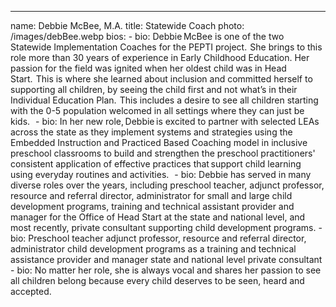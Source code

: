 ---

name: Debbie McBee, M.A.
title: Statewide Coach
photo: /images/debBee.webp
bios:
    - bio: Debbie McBee is one of the two Statewide Implementation Coaches for the PEPTI project.  She brings to this role more than 30 years of experience in Early Childhood Education. Her passion for the field was ignited when her oldest child was in Head Start.  This is where she learned about inclusion and committed herself to supporting all children, by seeing the child first and not what’s in their Individual Education Plan.  This includes a desire to see all children starting with the 0-5 population welcomed in all settings where they can just be kids.   
    - bio: In her new role, Debbie is excited to partner with selected LEAs across the state as they implement systems and strategies using the Embedded Instruction and Practiced Based Coaching model in inclusive preschool classrooms to build and strengthen the preschool practitioners' consistent application of effective practices that support child learning using everyday routines and activities.   
    - bio: Debbie has served in many diverse roles over the years, including preschool teacher, adjunct professor, resource and referral director, administrator for small and large child development programs, training and technical assistant provider and manager for the Office of Head Start at the state and national level, and most recently, private consultant supporting child development programs.
    - bio: Preschool teacher adjunct professor, resource and referral director, administrator child development programs as a training and technical assistance provider and manager state and national level private consultant 
    - bio: No matter her role, she is always vocal and shares her passion to see all children belong because every child deserves to be seen, heard and accepted.   